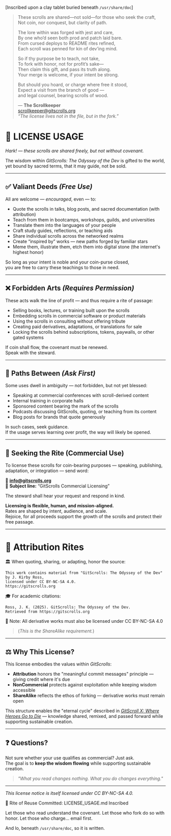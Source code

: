 [Inscribed upon a clay tablet buried beneath `/usr/share/doc`]

> These scrolls are shared—not sold—for those who seek the craft,  
> Not coin, nor conquest, but clarity of path.
>
> The lore within was forged with jest and care,  
> By one who’d seen both prod and patch laid bare.  
> From cursed deploys to README rites refined,  
> Each scroll was penned for kin of dev’ing mind.
>
> So if thy purpose be to teach, not take,  
> To fork with honor, not for profit’s sake—  
> Then claim this gift, and pass its truth along.  
> Your merge is welcome, if your intent be strong.
>
> But should you hoard, or charge where free it stood,  
> Expect a visit from the branch of good —  
> and legal counsel, bearing scrolls of wood.
>
> — **The Scrollkeeper**  
> <scrollkeeper@gitscrolls.org>  
> *“The license lives not in the file, but in the fork.”*

# 📜 LICENSE USAGE

*Hark!* — *these scrolls are shared freely, but not without covenant.*

The wisdom within *GitScrolls: The Odyssey of the Dev* is gifted to the world,  
yet bound by sacred terms, that it may guide, not be sold.

---

## ✅ Valiant Deeds *(Free Use)*

All are welcome — *encouraged*, even — to:

- Quote the scrolls in talks, blog posts, and sacred documentation (with attribution)
- Teach from them in bootcamps, workshops, guilds, and universities
- Translate them into the languages of your people
- Craft study guides, reflections, or teaching aids
- Share individual scrolls across the networked realms
- Create “inspired by” works — new paths forged by familiar stars
- Meme them, illustrate them, etch them into digital stone (the internet's highest honor)

So long as your intent is noble and your coin-purse closed,  
you are free to carry these teachings to those in need.

---

## ❌ Forbidden Arts *(Requires Permission)*

These acts walk the line of profit — and thus require a rite of passage:

- Selling books, lectures, or training built upon the scrolls
- Embedding scrolls in commercial software or product materials
- Using the scrolls in consulting without offering tribute
- Creating paid derivatives, adaptations, or translations for sale
- Locking the scrolls behind subscriptions, tokens, paywalls, or other gated systems

If coin shall flow, the covenant must be renewed.  
Speak with the steward.

---

## 🤔 Paths Between *(Ask First)*

Some uses dwell in ambiguity — not forbidden, but not yet blessed:

- Speaking at commercial conferences with scroll-derived content
- Internal training in corporate halls
- Sponsored content bearing the mark of the scrolls
- Podcasts discussing GitScrolls, quoting, or teaching from its content
- Blog posts for brands that quote generously

In such cases, seek guidance.  
If the usage serves learning over profit, the way will likely be opened.

---

## 💼 Seeking the Rite (Commercial Use)

To license these scrolls for coin-bearing purposes — speaking, publishing, adaptation, or integration — send word:

📧 **<info@gitscrolls.org>**  
💼 **Subject line:** “GitScrolls Commercial Licensing”

The steward shall hear your request and respond in kind.

**Licensing is flexible, human, and mission-aligned.**  
Rates are shaped by intent, audience, and scale.  
Rejoice, for all proceeds support the growth of the scrolls and protect their free passage.

---

# 🧾 Attribution Rites

🏛️ When quoting, sharing, or adapting, honor the source:

```
This work contains material from "GitScrolls: The Odyssey of the Dev" by J. Kirby Ross,
licensed under CC BY-NC-SA 4.0.
https://gitscrolls.org
```

🎓 For academic citations:

```
Ross, J. K. (2025). GitScrolls: The Odyssey of the Dev.
Retrieved from https://gitscrolls.org
```


📜 Note: All derivative works must also be licensed under CC BY-NC-SA 4.0
> (*This is the ShareAlike requirement.*)

---

## ⚖️ Why This License?

This license embodies the values within *GitScrolls*:

- **Attribution** honors the "meaningful commit messages" principle — giving credit where it's due  
- **NonCommercial** protects against exploitation while keeping wisdom accessible  
- **ShareAlike** reflects the ethos of forking — derivative works must remain open  

This structure enables the "eternal cycle" described in *[GitScroll X: Where Heroes Go to Die](https://github.com/gitscrolls/gitscrolls/blob/main/scrolls/10-Where-Heroes-Go-to-Die.md)* — knowledge shared, remixed, and passed forward while supporting sustainable creation.

---

## ❓ Questions?

Not sure whether your use qualifies as commercial? Just ask.  
The goal is to **keep the wisdom flowing** while supporting sustainable creation.

> *"What you read changes nothing. What you do changes everything."*

---

*This license notice is itself licensed under CC BY-NC-SA 4.0.*

🧾 Rite of Reuse Committed: LICENSE_USAGE.md Inscribed

Let those who read understand the covenant.
Let those who fork do so with honor.
Let those who charge... email first.

And lo, beneath `/usr/share/doc`, so it is written.
